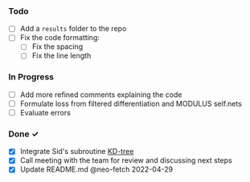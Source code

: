 ### Todo

- [ ] Add a `results` folder to the repo
- [ ] Fix the code formatting: 
    - [ ] Fix the spacing
    - [ ] Fix the line length  

### In Progress

- [ ] Add more refined comments explaining the code
- [ ] Formulate loss from filtered differentiation and MODULUS self.nets
- [ ] Evaluate errors  

### Done ✓

- [x] Integrate Sid's subroutine [KD-tree](https://github.com/neo-fetch/modulus_stuff/blob/master/src/ldc_2d_integrated_iter_0.py)  
- [x] Call meeting with the team for review and discussing next steps
- [x] Update README.md @neo-fetch 2022-04-29